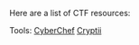 Here are a list of CTF resources:

Tools:
[CyberChef](https://gchq.github.io/CyberChef/)
[Cryptii](https://cryptii.com/)

